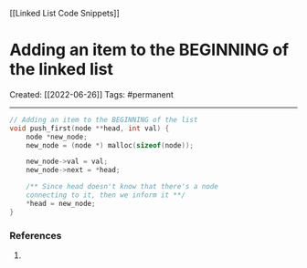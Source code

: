 [[Linked List Code Snippets]]

# Adding an item to the BEGINNING of the linked list
Created:  [[2022-06-26]]
Tags: #permanent 

---
```C
// Adding an item to the BEGINNING of the list
void push_first(node **head, int val) {
    node *new_node;
    new_node = (node *) malloc(sizeof(node));

    new_node->val = val;
    new_node->next = *head;

    /** Since head doesn't know that there's a node 
    connecting to it, then we inform it **/
    *head = new_node;
}
```















### References
1. 